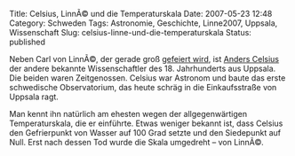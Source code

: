 Title: Celsius, LinnÃ© und die Temperaturskala
Date: 2007-05-23 12:48
Category: Schweden
Tags: Astronomie, Geschichte, Linne2007, Uppsala, Wissenschaft
Slug: celsius-linne-und-die-temperaturskala
Status: published

Neben Carl von LinnÃ©, der gerade groß [gefeiert
wird](http://www.fiket.de/tag/linne2007), ist [Anders
Celsius](http://de.wikipedia.org/wiki/Anders_Celsius) der andere
bekannte Wissenschaftler des 18. Jahrhunderts aus Uppsala. Die beiden
waren Zeitgenossen. Celsius war Astronom und baute das erste schwedische
Observatorium, das heute schräg in die Einkaufsstraße von Uppsala ragt.

Man kennt ihn natürlich am ehesten wegen der allgegenwärtigen
Temperaturskala, die er einführte. Etwas weniger bekannt ist, dass
Celsius den Gefrierpunkt von Wasser auf 100 Grad setzte und den
Siedepunkt auf Null. Erst nach dessen Tod wurde die Skala umgedreht –
von LinnÃ©.

